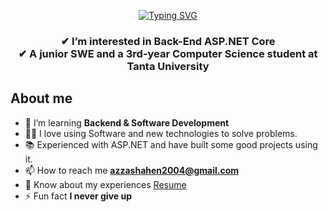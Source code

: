 <p align="center">
    <a href="https://git.io/typing-svg"><img src="https://readme-typing-svg.demolab.com?font=Fira+Code&duration=3000&pause=500&center=true&vCenter=true&random=false&width=435&lines=Hi+%F0%9F%91%8B;I'am+Azza+Shahen" alt="Typing SVG" /></a>
</p>

<h3 align="center">✔ I’m interested in Back-End ASP.NET Core <br>
✔ A junior SWE and a 3rd-year Computer Science student at Tanta University</h3>

## About me

- 🌱  I’m learning **Backend  & Software Development**
- ✍🏻  I love using Software and new technologies to solve problems.
- 📚  Experienced with ASP.NET and have built some good projects using it.
- 📫 How to reach me **azzashahen2004@gmail.com**
- 📄 Know about my experiences <a href="https://drive.google.com/file/d/1j4lhKxVthVdMlRUHqIGiidQkDW9t09yr/view" target="blank" >Resume</a>
- ⚡ Fun fact **I never give up**
